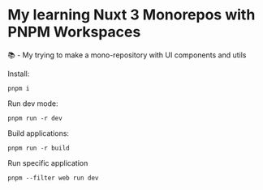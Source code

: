 # My learning Nuxt 3 Monorepos with PNPM Workspaces

📚 - My trying to make a mono-repository with UI components and utils

Install:
```shell
pnpm i
```

Run dev mode:
```shell
pnpm run -r dev
```

Build applications:
```shell
pnpm run -r build
```

Run specific application
```shell
pnpm --filter web run dev
```

